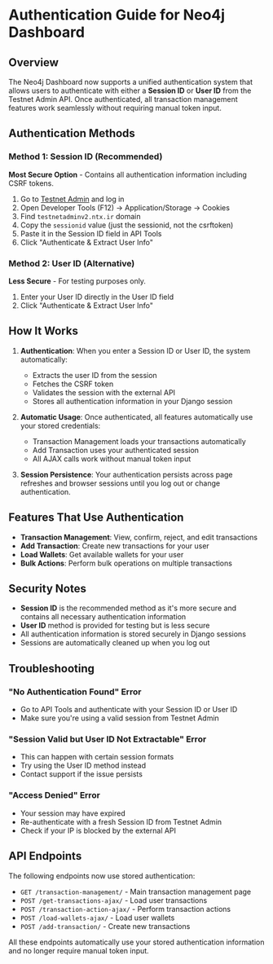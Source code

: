 # Authentication Guide for Neo4j Dashboard

## Overview

The Neo4j Dashboard now supports a unified authentication system that allows users to authenticate with either a **Session ID** or **User ID** from the Testnet Admin API. Once authenticated, all transaction management features work seamlessly without requiring manual token input.

## Authentication Methods

### Method 1: Session ID (Recommended)

**Most Secure Option** - Contains all authentication information including CSRF tokens.

1. Go to [Testnet Admin](https://testnetadminv2.ntx.ir) and log in
2. Open Developer Tools (F12) → Application/Storage → Cookies
3. Find `testnetadminv2.ntx.ir` domain
4. Copy the `sessionid` value (just the sessionid, not the csrftoken)
5. Paste it in the Session ID field in API Tools
6. Click "Authenticate & Extract User Info"

### Method 2: User ID (Alternative)

**Less Secure** - For testing purposes only.

1. Enter your User ID directly in the User ID field
2. Click "Authenticate & Extract User Info"

## How It Works

1. **Authentication**: When you enter a Session ID or User ID, the system automatically:
   - Extracts the user ID from the session
   - Fetches the CSRF token
   - Validates the session with the external API
   - Stores all authentication information in your Django session

2. **Automatic Usage**: Once authenticated, all features automatically use your stored credentials:
   - Transaction Management loads your transactions automatically
   - Add Transaction uses your authenticated session
   - All AJAX calls work without manual token input

3. **Session Persistence**: Your authentication persists across page refreshes and browser sessions until you log out or change authentication.

## Features That Use Authentication

- **Transaction Management**: View, confirm, reject, and edit transactions
- **Add Transaction**: Create new transactions for your user
- **Load Wallets**: Get available wallets for your user
- **Bulk Actions**: Perform bulk operations on multiple transactions

## Security Notes

- **Session ID** is the recommended method as it's more secure and contains all necessary authentication information
- **User ID** method is provided for testing but is less secure
- All authentication information is stored securely in Django sessions
- Sessions are automatically cleaned up when you log out

## Troubleshooting

### "No Authentication Found" Error
- Go to API Tools and authenticate with your Session ID or User ID
- Make sure you're using a valid session from Testnet Admin

### "Session Valid but User ID Not Extractable" Error
- This can happen with certain session formats
- Try using the User ID method instead
- Contact support if the issue persists

### "Access Denied" Error
- Your session may have expired
- Re-authenticate with a fresh Session ID from Testnet Admin
- Check if your IP is blocked by the external API

## API Endpoints

The following endpoints now use stored authentication:

- `GET /transaction-management/` - Main transaction management page
- `POST /get-transactions-ajax/` - Load user transactions
- `POST /transaction-action-ajax/` - Perform transaction actions
- `POST /load-wallets-ajax/` - Load user wallets
- `POST /add-transaction/` - Create new transactions

All these endpoints automatically use your stored authentication information and no longer require manual token input.
